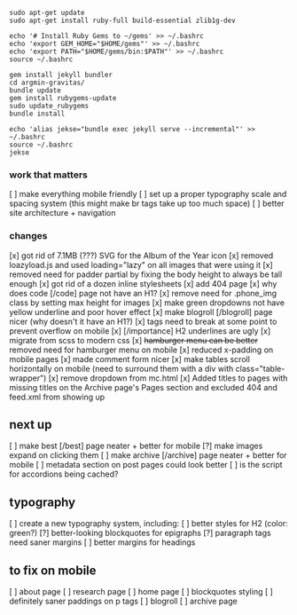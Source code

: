 ```
sudo apt-get update
sudo apt-get install ruby-full build-essential zlib1g-dev

echo '# Install Ruby Gems to ~/gems' >> ~/.bashrc
echo 'export GEM_HOME="$HOME/gems"' >> ~/.bashrc
echo 'export PATH="$HOME/gems/bin:$PATH"' >> ~/.bashrc
source ~/.bashrc

gem install jekyll bundler
cd argmin-gravitas/
bundle update
gem install rubygems-update
sudo update_rubygems
bundle install

echo 'alias jekse="bundle exec jekyll serve --incremental"' >> ~/.bashrc
source ~/.bashrc
jekse
```

### work that matters
[ ] make everything mobile friendly
[ ] set up a proper typography scale and spacing system (this might make br tags take up too much space)
[ ] better site architecture + navigation

### changes

[x] got rid of 7.1MB (???) SVG for the Album of the Year icon 
[x] removed loazyload.js and used loading="lazy" on all images that were using it 
[x] removed need for padder partial by fixing the body height to always be tall enough
[x] got rid of a dozen inline stylesheets
[x] add 404 page
[x] why does code [/code] page not have an H1?
[x] remove need for .phone_img class by setting max height for images
[x] make green dropdowns not have yellow underline and poor hover effect
[x] make blogroll [/blogroll] page nicer (why doesn't it have an H1?)
[x] <a> tags need to break at some point to prevent overflow on mobile
[x] [/importance] H2 underlines are ugly
[x] migrate from scss to modern css
[x] ~~hamburger menu can be better~~ removed need for hamburger menu on mobile
[x] reduced x-padding on mobile pages 
[x] made comment form nicer
[x] make tables scroll horizontally on mobile (need to surround them with a div with class="table-wrapper")
[x] remove dropdown from mc.html
[x] Added titles to pages with missing titles on the Archive page's Pages section and excluded 404 and feed.xml from showing up



## next up

[ ] make best [/best] page neater + better for mobile
[?] make images expand on clicking them
[ ] make archive [/archive] page neater + better for mobile
[ ] metadata section on post pages could look better
[ ] is the script for accordions being cached?


## typography
[ ] create a new typography system, including:
	[ ] better styles for H2 (color: green?)
	[?] better-looking blockquotes for epigraphs
	[?] paragraph tags need saner margins
	[ ] better margins for headings


## to fix on mobile
[ ] about page
[ ] research page
[ ] home page
[ ] blockquotes styling
[ ] definitely saner paddings on p tags
[ ] blogroll
[ ] archive page